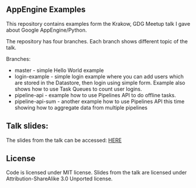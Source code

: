 ## AppEngine Examples

This repository contains examples form the Krakow, GDG Meetup talk I gave about Google AppEngine/Python.

The repository has four branches. Each branch shows different topic of the talk.

Branches:

* master - simple Hello World example
* login-example - simple login example where you can add users which are stored in the Datastore, then login using simple form. Example also shows how to use Task Queues to count user logins.
* pipeline-api - example how to use Pipelines API to do offline tasks.
* pipeline-api-sum - another example how to use Pipelines API this time showing how to aggregate data from multiple pipelines

## Talk slides:

The slides from the talk can be accessed: [HERE](http://rzajac.github.io/gaeslides/#1)

## License

Code is licensed under MIT license.
Slides from the talk are licensed under Attribution-ShareAlike 3.0 Unported license.
